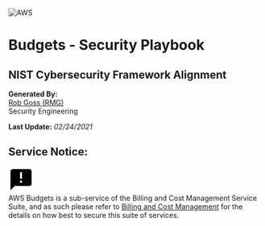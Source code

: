 <img src="https://a0.awsstatic.com/libra-css/images/logos/aws_logo_smile_1200x630.png" alt="AWS" width="250"/>

# Budgets - Security Playbook <!-- omit in toc -->
## NIST Cybersecurity Framework Alignment <!-- omit in toc -->

**Generated By:**  
[Rob Goss (RMG)](https://cgweb3/profile/RMG)
<br>
Security Engineering

**Last Update:** *02/24/2021*

## Service Notice:
<img src="/docs/img/note_black.png" width="50"><br>
AWS Budgets is a sub-service of the Billing and Cost Management Service Suite, and as such please refer to [Billing and Cost Management](https://github.com/open-itg/aws_runbooks/blob/master/billingandcost/Runbook.md) for the details on how best to secure this suite of services.
